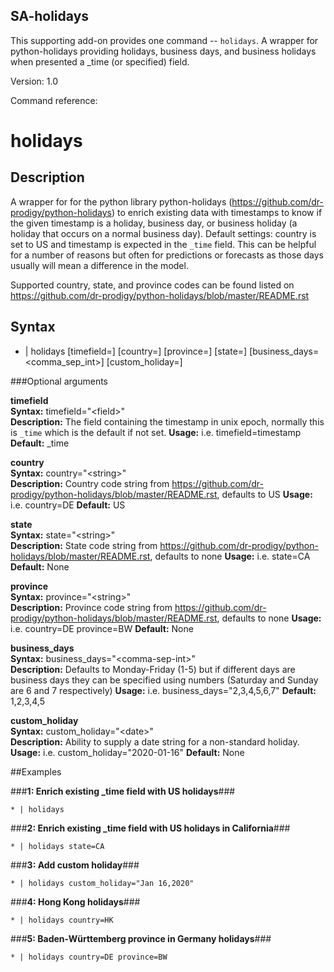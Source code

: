 ## SA-holidays

This supporting add-on provides one command -- `holidays`. A wrapper for python-holidays providing holidays, business days, and business holidays when presented a \_time (or specified) field.

Version: 1.0

Command reference:

# holidays

## Description

A wrapper for for the python library python-holidays (https://github.com/dr-prodigy/python-holidays) to enrich existing data with timestamps to know if the given timestamp is a holiday, business day, or business holiday (a holiday that occurs on a normal business day). Default settings: country is set to US and timestamp is expected in the `_time` field. This can be helpful for a number of reasons but often for predictions or forecasts as those days usually will mean a difference in the model. 

Supported country, state, and province codes can be found listed on https://github.com/dr-prodigy/python-holidays/blob/master/README.rst

## Syntax

 * | holidays [timefield=<field>] [country=<string>] [province=<string>] [state=<string>] [business\_days=<comma\_sep\_int>] [custom_holiday=<date>]


###Optional arguments

  **timefield**  
   	**Syntax:** timefield="\<field\>"  
   	**Description:** The field containing the timestamp in unix epoch, normally this is `_time` which is the default if not set.
   	**Usage:** i.e. timefield=timestamp
   	**Default:** \_time

  **country**  
   	**Syntax:** country="\<string\>"  
   	**Description:** Country code string from https://github.com/dr-prodigy/python-holidays/blob/master/README.rst, defaults to US
   	**Usage:** i.e. country=DE
   	**Default:** US

  **state**  
   	**Syntax:** state="\<string\>"  
   	**Description:** State code string from https://github.com/dr-prodigy/python-holidays/blob/master/README.rst, defaults to none
   	**Usage:** i.e. state=CA
   	**Default:** None

  **province**  
   	**Syntax:** province="\<string\>"  
   	**Description:** Province code string from https://github.com/dr-prodigy/python-holidays/blob/master/README.rst, defaults to none
   	**Usage:** i.e. country=DE province=BW
   	**Default:** None

  **business\_days**  
   	**Syntax:** business\_days="\<comma-sep-int\>"  
   	**Description:** Defaults to Monday-Friday (1-5) but if different days are business days they can be specified using numbers (Saturday and Sunday are 6 and 7 respectively)
   	**Usage:** i.e. business\_days="2,3,4,5,6,7"
   	**Default:** 1,2,3,4,5

  **custom\_holiday**  
   	**Syntax:** custom\_holiday="\<date\>"  
   	**Description:** Ability to supply a date string for a non-standard holiday.
   	**Usage:** i.e. custom\_holiday="2020-01-16"
   	**Default:** None

##Examples

###**1: Enrich existing \_time field with US holidays**###

`* | holidays`

###**2: Enrich existing \_time field with US holidays in California**###

`* | holidays state=CA`

###**3: Add custom holiday**###

`* | holidays custom_holiday="Jan 16,2020"`

###**4: Hong Kong holidays**###

`* | holidays country=HK`

###**5: Baden-Württemberg province in Germany holidays**###

`* | holidays country=DE province=BW`
